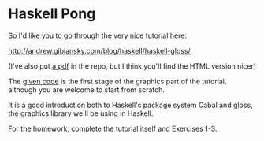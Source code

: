 # Haskell Pong

So I'd like you to go through the very nice tutorial here:

http://andrew.gibiansky.com/blog/haskell/haskell-gloss/

(I've also put [a pdf](tutorial.pdf) in the repo, but I think you'll
find the HTML version nicer)

The [given code](Main.hs) is the first stage of the graphics part of
the tutorial, although you are welcome to start from scratch.

It is a good introduction both to Haskell's package system Cabal and
gloss, the graphics library we'll be using in Haskell.

For the homework, complete the tutorial itself and Exercises 1-3.

